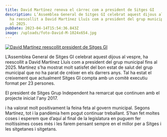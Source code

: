 ```yaml
---
title: David Martínez renova el càrrec com a president de Sitges GI
description: L’Assemblea General de Sitges GI celebrat aquest dijous al vespre,
  ha reescollit a David Martínez Lluís com a president del grup municipal fins
  al 2025.
pubDate: 2023-04-14T15:54:36.843Z
image: /uploads/foto-David-M-1024x654.jpg
---
```

[![David Martínez reescollit president de Sitges GI](/uploads/foto-David-M-1024x654.jpg)](/uploads/foto-David-M.jpg)

L’Assemblea General de Sitges GI celebrat aquest dijous al vespre, ha reescollit a David Martínez Lluís com a president del grup municipal fins al 2025. Martínez s’ha mostrat molt satisfet del bon estat de salut del grup municipal que no ha parat de créixer en els darrers anys. Tal ha estat el creixement que actualment Sitges GI compta amb un comitè executiu format per 23 persones.

El president de Sitges Grup Independent ha remarcat que continuen amb el projecte iniciat l'any 2017.

i ha valorat molt positivament la feina feta al govern municipal. Segons Martínez, tot i la pandèmia hem pogut continuar treballant. S’han fet moltes coses i esperem que d’aquí al final de la legislatura en puguem fer moltíssimes coses més i les farem pensant sempre en el millor per a Sitges i les sitgetanes i sitgetans.